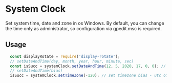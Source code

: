 # System Clock
Set system time, date and zone in os Windows.
By default, you can change the time only as administrator, so configuration via gpedit.msc is required.

## Usage

```javascript
  const displayRotate = require('display-rotate');
  // setDateAndTime(day, month, year, hour, minute, sec)
  const isSucc = systemClock.setDateAndTime(12, 5, 2020, 17, 0, 0); // set system date and time in utc
  // setDateAndTime(bias)
  isSucc = systemClock.setTimeZone(-120); // set timezone bias - utc offset in minutes
```
